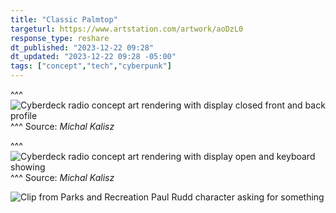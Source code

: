 ```yaml
---
title: "Classic Palmtop"
targeturl: https://www.artstation.com/artwork/aoDzL0
response_type: reshare
dt_published: "2023-12-22 09:28"
dt_updated: "2023-12-22 09:28 -05:00"
tags: ["concept","tech","cyberpunk"]
---
```


^^^
![Cyberdeck radio concept art rendering with display closed front and back profile](https://cdna.artstation.com/p/assets/images/images/070/172/228/large/michal-kalisz-classicpalmtop-xen200-mk-scene07.jpg?1701906705)
^^^ Source: *Michal Kalisz*

^^^
![Cyberdeck radio concept art rendering with display open and keyboard showing](https://cdnb.artstation.com/p/assets/images/images/070/172/345/large/michal-kalisz-classicpalmtop-xen200-mk-bright-03.jpg?1701907028)
^^^ Source: *Michal Kalisz*

![Clip from Parks and Recreation Paul Rudd character asking for something](https://media.giphy.com/media/XwtIKC8Kp8lO0/giphy.gif)